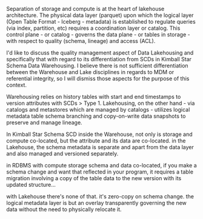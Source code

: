 Separation of storage and compute is at the heart of lakehouse architecture. The physical data layer (parquet) upon which the logical layer (Open Table Format - Iceberg - metadata) is established to regulate queries (via index, partition, etc) requires a coordination layer or catalog. This control plane - or catalog - governs the data plane - or tables in storage - with respect to quality (schema, lineage) and access (ACL). 

I'd like to discuss the quality management aspect of Data Lakehousing and specifically that with regard to its differentiation from SCDs in Kimball Star Schema Data Warehousing. I believe there is not sufficient differentiation between the Warehouse and Lake disciplines in regards to MDM or referential integrity, so I will dismiss those aspects for the purpose of this context. 

Warehousing relies on history tables with start and end timestamps to version attributes with SCDs > Type 1. Lakehousing, on the other hand - via catalogs and metastores which are managed by catalogs - utilizes logical metadata table schema branching and copy-on-write data snapshots to preserve and manage lineage. 

In Kimball Star Schema SCD inside the Warehouse, not only is storage and compute co-located, but the attribute and its data are co-located. in the Lakehouse, the schema metadata is separate and apart from the data layer and also managed and versioned separately.

in RDBMS with compute storage schema and data co-located, if you make a schema change and want that reflected in your program, it requires a table migration involving a copy of the table data to the new version with its updated structure...

with Lakehouse there's none of that. it's zero-copy on schema change. the logical metadata layer is but an overlay transparently governing the new data without the need to physically relocate it.

